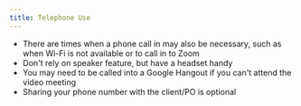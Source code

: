 ```yaml
---
title: Telephone Use
---
```


-   There are times when a phone call in may also be necessary, such as when Wi-Fi is not available or to call in to Zoom
-   Don't rely on speaker feature, but have a headset handy
-   You may need to be called into a Google Hangout if you can't attend the video meeting
-   Sharing your phone number with the client/PO is optional
